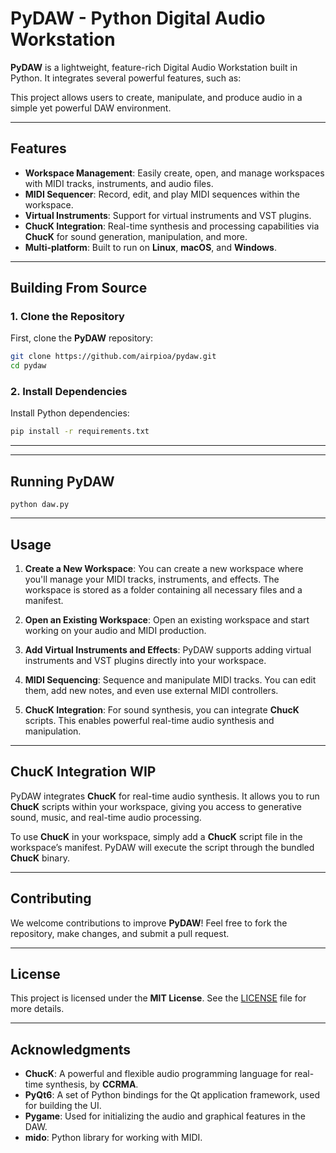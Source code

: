 

# **PyDAW** - Python Digital Audio Workstation

**PyDAW** is a lightweight, feature-rich Digital Audio Workstation built in Python. It integrates several powerful features, such as:

This project allows users to create, manipulate, and produce audio in a simple yet powerful DAW environment.

---

## **Features**

- **Workspace Management**: Easily create, open, and manage workspaces with MIDI tracks, instruments, and audio files.
- **MIDI Sequencer**: Record, edit, and play MIDI sequences within the workspace.
- **Virtual Instruments**: Support for virtual instruments and VST plugins.
- **ChucK Integration**: Real-time synthesis and processing capabilities via **ChucK** for sound generation, manipulation, and more.
- **Multi-platform**: Built to run on **Linux**, **macOS**, and **Windows**.

---

## **Building From Source**

### **1. Clone the Repository**

First, clone the **PyDAW** repository:
```bash
git clone https://github.com/airpioa/pydaw.git
cd pydaw
```

### **2. Install Dependencies**

Install Python dependencies:
```bash
pip install -r requirements.txt
```
---



---

## **Running PyDAW**

```bash/cmd
python daw.py
```

---

## **Usage**

1. **Create a New Workspace**: You can create a new workspace where you'll manage your MIDI tracks, instruments, and effects. The workspace is stored as a folder containing all necessary files and a manifest.

2. **Open an Existing Workspace**: Open an existing workspace and start working on your audio and MIDI production.

3. **Add Virtual Instruments and Effects**: PyDAW supports adding virtual instruments and VST plugins directly into your workspace.

4. **MIDI Sequencing**: Sequence and manipulate MIDI tracks. You can edit them, add new notes, and even use external MIDI controllers.

5. **ChucK Integration**: For sound synthesis, you can integrate **ChucK** scripts. This enables powerful real-time audio synthesis and manipulation.

---

## **ChucK Integration** **WIP**

PyDAW integrates **ChucK** for real-time audio synthesis. It allows you to run **ChucK** scripts within your workspace, giving you access to generative sound, music, and real-time audio processing. 

To use **ChucK** in your workspace, simply add a **ChucK** script file in the workspace’s manifest. PyDAW will execute the script through the bundled **ChucK** binary. 

---

## **Contributing**

We welcome contributions to improve **PyDAW**! Feel free to fork the repository, make changes, and submit a pull request.

---

## **License**

This project is licensed under the **MIT License**. See the [LICENSE](LICENSE) file for more details.

---

## **Acknowledgments**

- **ChucK**: A powerful and flexible audio programming language for real-time synthesis, by **CCRMA**.
- **PyQt6**: A set of Python bindings for the Qt application framework, used for building the UI.
- **Pygame**: Used for initializing the audio and graphical features in the DAW.
- **mido**: Python library for working with MIDI.
